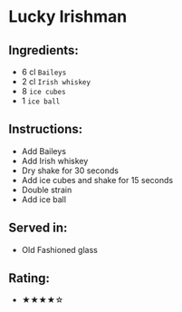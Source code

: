 # Lucky Irishman

## Ingredients:
- 6 cl `Baileys` <!-- - 4 cl `Baileys` -->
- 2 cl `Irish whiskey` <!-- - 2 cl `Irish whiskey` -->
- 8 `ice cubes`
- 1 `ice ball`

## Instructions:
- Add Baileys
- Add Irish whiskey
- Dry shake for 30 seconds
- Add ice cubes and shake for 15 seconds
- Double strain
- Add ice ball

## Served in:
- Old Fashioned glass

## Rating:
- ★★★★☆
